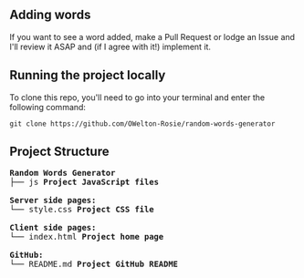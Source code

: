 ## Adding words
If you want to see a word added, make a Pull Request or lodge an Issue and I'll review it ASAP and (if I agree with it!) implement it.

## Running the project locally
To clone this repo, you'll need to go into your terminal and enter the following command:

```
git clone https://github.com/OWelton-Rosie/random-words-generator
```

## Project Structure
<pre>
<b>Random Words Generator</b>
├── js <b>Project JavaScript files</b>
  
<b>Server side pages:</b>
└── style.css <b>Project CSS file</b>
  
<b>Client side pages:</b>
└── index.html <b>Project home page</b>

<b>GitHub:</b>
└── README.md <b>Project GitHub README</b>

</pre>
